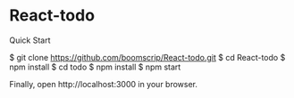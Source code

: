 # React-todo

Quick Start

$ git clone https://github.com/boomscrip/React-todo.git
$ cd React-todo
$ npm install
$ cd todo
$ npm install
$ npm start

Finally, open http://localhost:3000 in your browser.


